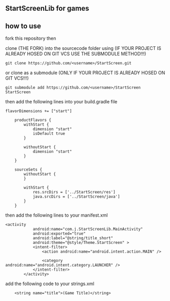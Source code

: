 ## StartScreenLib for games

## how to use

fork this repository then

clone (THE FORK) into the sourcecode folder using (IF YOUR PROJECT IS ALREADY HOSED ON GIT VCS USE THE SUBMODULE METHOD!!!)

```
git clone https://github.com/<username>/StartScreen.git
```

or clone as a submodule (ONLY IF YOUR PROJECT IS ALREADY HOSED ON GIT VCS!!!)

```
git submodule add https://github.com/<username>/StartScreen StartScreen
```

then add the following lines into your build.gradle file
```
flavorDimensions += ["start"]

    productFlavors {
        withStart {
            dimension "start"
            isDefault true
        }

        withoutStart {
            dimension "start"
        }
    }

    sourceSets {
        withoutStart {
        }

        withStart {
            res.srcDirs = ['../StartScreen/res']
            java.srcDirs = ['../StartScreen/java']
        }
    }
```

then add the following lines to your manifest.xml
```
<activity
            android:name="com.j.StartScreenLib.MainActivity"
            android:exported="true"
            android:label="@string/title_short"
            android:theme="@style/Theme.StartScreen" >
            <intent-filter>
                <action android:name="android.intent.action.MAIN" />

                <category android:name="android.intent.category.LAUNCHER" />
            </intent-filter>
        </activity>
```
add the following code to your strings.xml
```
    <string name="title">(Game Title)</string>
```

